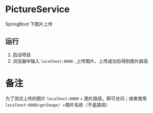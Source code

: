 # PictureService
SpringBoot 下图片上传

## 运行

  1. 启动项目
  2. 浏览器中输入 `localhost:8080 `,上传图片，上传成功后得到图片路径
   
# 备注
  为了测试上传的图片 `localhost:8080` + 图片路径，即可访问；或者使用`localhost:8080/getImage/ `+图片名称（不是路径）
